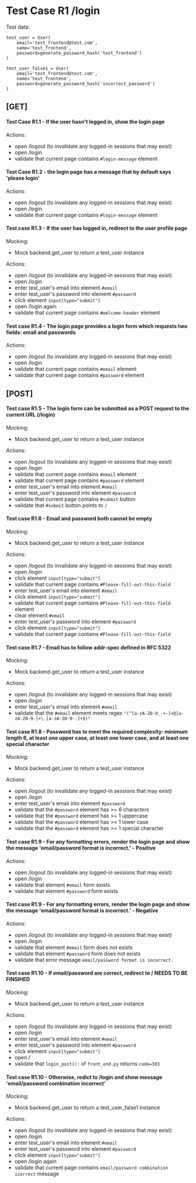 ﻿# Test Case R1 /login
Test data:
```
test_user = User(
    email='test_frontend@test.com',
    name='test_frontend',
    password=generate_password_hash('test_frontend')
)
```

```
test_user_false1 = User(
    email='test_frontend@test.com',
    name='test_frontend',
    password=generate_password_hash('incorrect_password')
)
```
## [GET]
#### Test Case R1.1 - If the user hasn't logged in, show the login page
Actions:

-   open /logout (to invalidate any logged-in sessions that may exist)
-   open /login
-  validate that current page contains  `#login-message`  element

#### Test Case R1.2 - the login page has a message that by default says 'please login'
Actions:

-   open /logout (to invalidate any logged-in sessions that may exist)
-   open /login
-   validate that current page contains  `#login-message`  element

#### Test case R1.3 - If the user has logged in, redirect to the user profile page
Mocking:

-   Mock backend.get_user to return a test_user instance

Actions:

-   open /logout (to invalidate any logged-in sessions that may exist)
-   open /login
-   enter test_user's email into element  `#email`
-   enter test_user's password into element  `#password`
-   click element  `input[type="submit"]`
-   open /login again
-   validate that current page contains  `#welcome-header`  element

#### Test case R1.4 - The login page provides a login form which requests two fields: email and passwords
Actions:

-   open /logout (to invalidate any logged-in sessions that may exist)
-   open /login
-   validate that current page contains  `#email`  element
-   validate that current page contains  `#password`  element

## [POST]

#### Test case R1.5 - The login form can be submitted as a POST request to the current URL (/login)
Mocking:

-   Mock backend.get_user to return a test_user instance

Actions:

-   open /logout (to invalidate any logged-in sessions that may exist)
-   open /login
-   validate that current page contains  `#email`  element
-   validate that current page contains  `#password`  element
-   enter test_user's email into element  `#email`
-   enter test_user's password into element  `#password`
-   validate that current page contains  `#submit`  button
-   validate that  `#submit`  button points to `/`

#### Test case R1.6 - Email and password both cannot be empty
Mocking:

-   Mock backend.get_user to return a test_user instance

Actions:
-   open /logout (to invalidate any logged-in sessions that may exist)
-   open /login
-   click element  `input[type="submit"]`
-   validate that current page contains  `#Please-fill-out-this-field`
-   enter test_user's email into element  `#email`
-   click element  `input[type="submit"]`
-   validate that current page contains  `#Please-fill-out-this-field`  element
- clear element `#email`
-   enter test_user's password into element  `#password`
-   click element  `input[type="submit"]`
-   validate that current page contains  `#Please-fill-out-this-field`

#### Test case R1.7 - Email has to follow addr-spec defined in RFC 5322
Mocking:

-   Mock backend.get_user to return a test_user instance

Actions:
-   open /logout (to invalidate any logged-in sessions that may exist)
-   open /login
-   enter test_user's email into element  `#email`
- validate that the `#email` element meets regex `"(^[a-zA-Z0-9_.+-]+@[a-zA-Z0-9-]+\.[a-zA-Z0-9-.]+$)"`

#### Test case R1.8 - Password has to meet the required complexity: minimum length 6, at least one upper case, at least one lower case, and at least one special character
Mocking:
-   Mock backend.get_user to return a test_user instance

Actions:
-   open /logout (to invalidate any logged-in sessions that may exist)
-   open /login
-   enter test_user's email into element  `#password`
- validate that the `#password` element has >= 6  characters
-  validate that the `#password` element has >= 1 uppercase
- validate that the `#password` element has >= 1 lower case
- validate that the `#password` element has >= 1 special character

#### Test case R1.9 - For any formatting errors, render the login page and show the message 'email/password format is incorrect.' - Positive
Actions:
-   open /logout (to invalidate any logged-in sessions that may exist)
-   open /login
-   validate that element `#email` form exists
-   validate that element `#password` form exists

#### Test case R1.9 - For any formatting errors, render the login page and show the message 'email/password format is incorrect.' - Negative
Actions:
-   open /logout (to invalidate any logged-in sessions that may exist)
-   open /login
-   validate that element `#email` form does not exists
-   validate that element `#password` form does not exists
- validate that error message `email/password format is incorrect.`

#### Test case R1.10 - If email/password are correct, redirect to / NEEDS TO BE FINSIHED
Mocking:
-   Mock backend.get_user to return a test_user instance

Actions:
-   open /logout (to invalidate any logged-in sessions that may exist)
-   open /login
-   enter test_user's email into element  `#email`
-   enter test_user's password into element  `#password`
-   click element  `input[type="submit"]`
-   open /
- validate that `login_post():` of `front_end.py` returns `code=303`

#### Test case R1.10 - Otherwise, redict to /login and show message 'email/password combination incorrect'
Mocking:
-   Mock backend.get_user to return a test_user_false1 instance

Actions:
-   open /logout (to invalidate any logged-in sessions that may exist)
-   open /login
-   enter test_user's email into element  `#email`
-   enter test_user's password into element  `#password` 
-   click element  `input[type="submit"]`
-   open /login again
-   validate that current page contains  `email/password combination icorrect`  message


